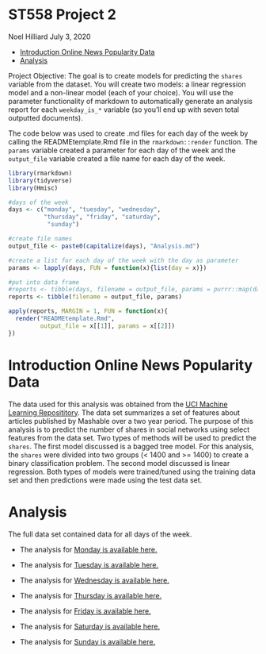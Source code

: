 ST558 Project 2
================
Noel Hilliard
July 3, 2020

  - [Introduction Online News Popularity
    Data](#introduction-online-news-popularity-data)
  - [Analysis](#analysis)

Project Objective: The goal is to create models for predicting the
`shares` variable from the dataset. You will create two models: a linear
regression model and a non-linear model (each of your choice). You will
use the parameter functionality of markdown to automatically generate an
analysis report for each `weekday_is_*` variable (so you’ll end up with
seven total outputted documents).

The code below was used to create .md files for each day of the week by
calling the READMEtemplate.Rmd file in the `rmarkdown::render` function.
The `params` variable created a parameter for each day of the week and
the `output_file` variable created a file name for each day of the week.

``` r
library(rmarkdown)
library(tidyverse)
library(Hmisc)

#days of the week
days <- c("monday", "tuesday", "wednesday",
          "thursday", "friday", "saturday",
           "sunday")

#create file names
output_file <- paste0(capitalize(days), "Analysis.md")

#create a list for each day of the week with the day as parameter
params <- lapply(days, FUN = function(x){list(day = x)})

#put into data frame
#reports <- tibble(days, filename = output_file, params = purrr::map(days, ~list(day = .)))
reports <- tibble(filename = output_file, params)
```

``` r
apply(reports, MARGIN = 1, FUN = function(x){
  render("READMEtemplate.Rmd", 
         output_file = x[[1]], params = x[[2]])
})
```

# Introduction Online News Popularity Data

The data used for this analysis was obtained from the [UCI Machine
Learning
Reposititory](https://archive.ics.uci.edu/ml/datasets/Online+News+Popularity).
The data set summarizes a set of features about articles published by
Mashable over a two year period. The purpose of this analysis is to
predict the number of shares in social networks using select features
from the data set. Two types of methods will be used to predict the
`shares`. The first model discussed is a bagged tree model. For this
analysis, the `shares` were divided into two groups (\< 1400 and \>=
1400) to create a binary classification problem. The second model
discussed is linear regression. Both types of models were trained/tuned
using the training data set and then predictions were made using
the test data set.

# Analysis

The full data set contained data for all days of the week.

  - The analysis for [Monday is available here.](MondayAnalysis.md)

  - The analysis for [Tuesday is available here.](TuesdayAnalysis.md)

  - The analysis for [Wednesday is available here.](WednesdayAnalysis.md)

  - The analysis for [Thursday is available here.](ThursdayAnalysis.md)

  - The analysis for [Friday is available here.](FridayAnalysis.md)

  - The analysis for [Saturday is available here.](SaturdayAnalysis.md)

  - The analysis for [Sunday is available here.](SundayAnalysis.md)
